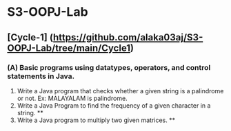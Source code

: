 # S3-OOPJ-Lab

## [Cycle-1] (https://github.com/alaka03aj/S3-OOPJ-Lab/tree/main/Cycle1)
### (A) Basic programs using datatypes, operators, and control statements in Java.
1) Write a Java program that checks whether a given string is a palindrome or not. 
   Ex: MALAYALAM is palindrome.
2) Write a Java Program to find the frequency of a given character in a string. **
3) Write a Java program to multiply two given matrices. **
